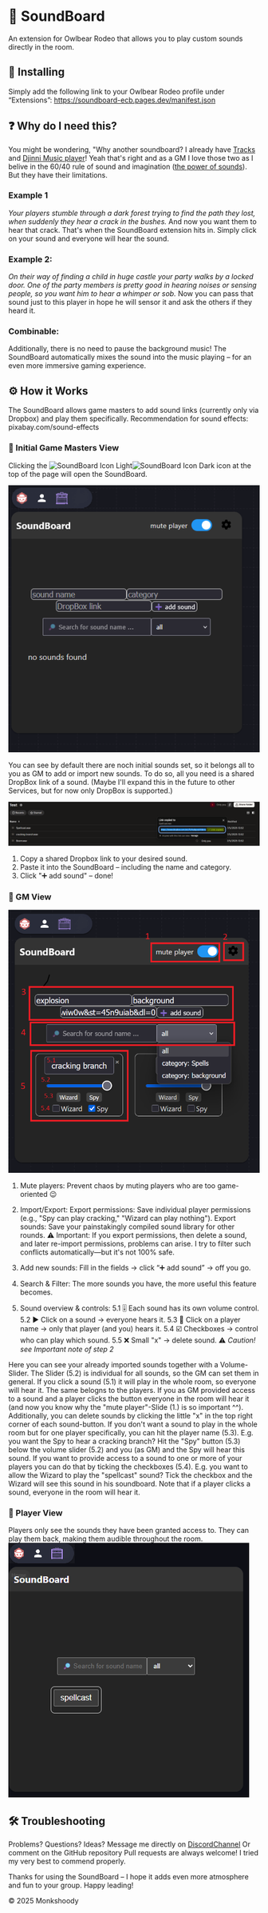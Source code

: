 # 🎵 SoundBoard

An extension for Owlbear Rodeo that allows you to play custom sounds directly in the room.

## 🚀 Installing

Simply add the following link to your Owlbear Rodeo profile under “Extensions”: https://soundboard-ecb.pages.dev/manifest.json

## ❓ Why do I need this?

You might be wondering, "Why another soundboard? I already have [Tracks](https://extensions.owlbear.rodeo/tracks) and [Djinni Music player](https://extensions.owlbear.rodeo/djinni-music-player)! Yeah that's right and as a GM I love those two as I belive in the 60/40 rule of sound and imagination ([the power of sounds](https://www.tiktok.com/@bardsofnewyork/video/7431326761033403678)). But they have their limitations.

### Example 1

*Your players stumble through a dark forest trying to find the path they lost, when suddenly they hear a crack in the bushes.* And now you want them to hear that crack. That's when the SoundBoard extension hits in. Simply click on your sound and everyone will hear the sound.
### Example 2:

*On their way of finding a child in huge castle your party walks by a locked door. One of the party members is pretty good in hearing noises or sensing people, so you want him to hear a whimper or sob.* Now you can pass that sound just to this player in hope he will sensor it and ask the others if they heard it.
### Combinable:

Additionally, there is no need to pause the background music! The SoundBoard automatically mixes the sound into the music playing – for an even more immersive gaming experience.

## ⚙️ How it Works

The SoundBoard allows game masters to add sound links (currently only via Dropbox) and play them specifically.
Recommendation for sound effects: pixabay.com/sound-effects

### 🥸 Initial Game Masters View

Clicking the <img src="https://raw.githubusercontent.com/Monkshoody/SoundBoard/tree/main/public/docu/icon_white.png#gh-dark-mode-only" width=20 alt="SoundBoard Icon Light"><img src="https://raw.githubusercontent.com//Monkshoody/SoundBoard/tree/main/public/docu/icon_black.png#gh-light-mode-only" width=20 alt="SoundBoard Icon Dark"> icon at the top of the page will open the SoundBoard.

![GM View](public/docu/Initial_GMview.png)

You can see by default there are noch initial sounds set, so it belongs all to you as GM to add or import new sounds. To do so, all you need is a shared DropBox link of a sound. (Maybe I'll expand this in the future to other Services, but for now only DropBox is supported.)

![Dropbox](public/docu/DropBox_share.png)

1. Copy a shared Dropbox link to your desired sound.
2. Paste it into the SoundBoard – including the name and category.
3. Click "➕ add sound" – done!

### 🧙 GM View

![adding](public/docu/adding_sounds.png)

1. Mute players:
Prevent chaos by muting players who are too game-oriented 😉

2. Import/Export:
Export permissions: Save individual player permissions (e.g., "Spy can play cracking," "Wizard can play nothing").
Export sounds: Save your painstakingly compiled sound library for other rounds.
⚠️ Important: If you export permissions, then delete a sound, and later re-import permissions, problems can arise. I try to filter such conflicts automatically—but it's not 100% safe.

3. Add new sounds:
Fill in the fields → click “➕ add sound” → off you go.

4. Search & Filter:
The more sounds you have, the more useful this feature becomes.

5. Sound overview & controls:
5.1 🎚️ Each sound has its own volume control.
5.2 ▶️ Click on a sound → everyone hears it.
5.3 👤 Click on a player name → only that player (and you) hears it.
5.4 ☑️ Checkboxes → control who can play which sound.
5.5 ❌ Small "x" → delete sound. ⚠️ *Caution! see Important note of step 2*

Here you can see your already imported sounds together with a Volume-Slider. The Slider (5.2) is individual for all sounds, so the GM can set them in general. If you click a sound (5.1) it will play in the whole room, so everyone will hear it. The same belogns to the players. If you as GM provided access to a sound and a player clicks the button everyone in the room will hear it (and now you know why the "mute player"-Slide (1.) is so important ^^). Additionally, you can delete sounds by clicking the little "x" in the top right corner of each sound-button. 
If you don't want a sound to play in the whole room but for one player specifically, you can hit the player name (5.3). E.g. you want the Spy to hear a cracking branch? Hit the "Spy" button (5.3) below the volume slider (5.2) and you (as GM) and the Spy will hear this sound.
If you want to provide access to a sound to one or more of your players you can do that by ticking the checkboxes (5.4). E.g. you want to allow the Wizard to play the "spellcast" sound? Tick the checkbox and the Wizard will see this sound in his soundboard. Note that if a player clicks a sound, everyone in the room will hear it.

### 👀 Player View

Players only see the sounds they have been granted access to. They can play them back, making them audible throughout the room.
![Player View](public/docu/Player_view.png)

## 🛠️ Troubleshooting

Problems? Questions? Ideas?
Message me directly on [DiscordChannel](https://discord.gg/UY8AXjhzhe)
Or comment on the GitHub repository
Pull requests are always welcome! I tried my very best to commend properly.


Thanks for using the SoundBoard – I hope it adds even more atmosphere and fun to your group.
Happy leading!

© 2025 Monkshoody